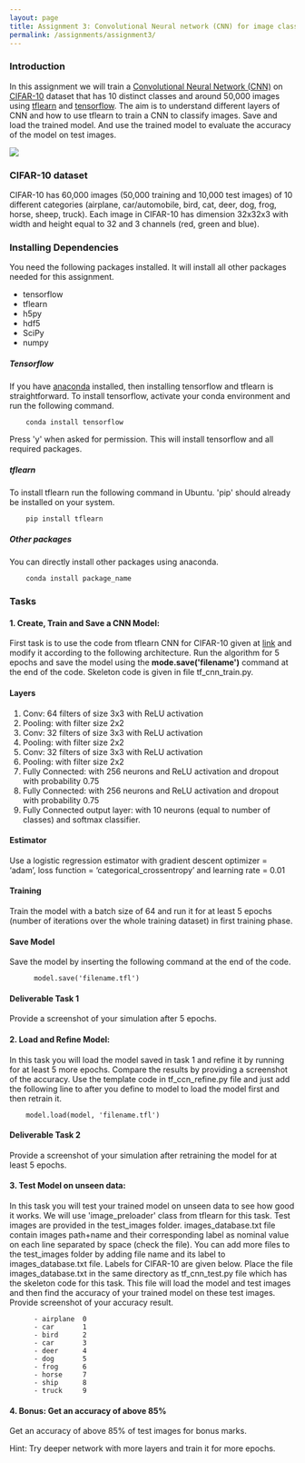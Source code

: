 ```yaml
---
layout: page
title: Assignment 3: Convolutional Neural network (CNN) for image classification
permalink: /assignments/assignment3/
---
```


### Introduction
In this assignment we will train a [Convolutional Neural Network (CNN)](http://cs231n.github.io/convolutional-networks/) on [CIFAR-10](https://www.cs.toronto.edu/~kriz/cifar.html) dataset that has 10 distinct classes and around 50,000 images using [tflearn](http://tflearn.org/) and [tensorflow](https://www.tensorflow.org/). The aim is to understand different layers of CNN and how to use tflearn to train a CNN to classify images. Save and load the trained model. And use the trained model to evaluate the accuracy of the model on test images.

<div class='fig figcenter'>
  <img src='images/cnn.jpg'>
</div>

### CIFAR-10 dataset
CIFAR-10 has 60,000 images (50,000 training and 10,000 test images) of 10 different categories (airplane, car/automobile, bird, cat, deer, dog, frog, horse, sheep, truck). Each image in CIFAR-10 has dimension 32x32x3 with width and height equal to 32 and 3 channels (red, green and blue).

### Installing Dependencies
You need the following packages installed. It will install all other packages needed for this assignment.

- tensorflow
- tflearn
- h5py
- hdf5
- SciPy
- numpy

##### Tensorflow
If you have [anaconda](https://www.continuum.io/) installed, then installing tensorflow and tflearn is straightforward. To install tensorflow, activate your conda environment and run the following command.

        conda install tensorflow

Press 'y' when asked for permission. This will install tensorflow and all required packages.

##### tflearn
To install tflearn run the following command in Ubuntu. 'pip' should already be installed on your system.

        pip install tflearn

##### Other packages
You can directly install other packages using anaconda.

        conda install package_name


### Tasks
#### 1. Create, Train and Save a CNN Model:
First task is to use the code from tflearn CNN for CIFAR-10 given at [link](https://github.com/tflearn/tflearn/blob/master/examples/images/convnet_cifar10.py) and modify it according to the following architecture. Run the algorithm for 5 epochs and save the model using the **mode.save('filename')** command at the end of the code. Skeleton code is given in file tf_cnn_train.py.

#### Layers
  1. Conv: 64 filters of size 3x3 with ReLU activation
  2. Pooling: with filter size 2x2
  3. Conv: 32 filters of size 3x3 with ReLU activation
  4. Pooling: with filter size 2x2
  5. Conv: 32 filters of size 3x3 with ReLU activation
  6. Pooling: with filter size 2x2
  7. Fully Connected: with 256 neurons and ReLU activation and dropout with probability 0.75
  8. Fully Connected: with 256 neurons and ReLU activation and dropout with probability 0.75
  9. Fully Connected output layer: with 10 neurons (equal to number of classes) and softmax classifier.

#### Estimator
Use a logistic regression estimator with gradient descent optimizer = ‘adam’,  loss function =  ‘categorical_crossentropy’ and learning rate = 0.01

#### Training
Train the model with a batch size of 64 and run it for at least 5 epochs (number of iterations over the whole training dataset) in first training phase.

#### Save Model
Save the model by inserting the following command at the end of the code.

          model.save('filename.tfl')

#### Deliverable Task 1
Provide a screenshot of your simulation after 5 epochs.

#### 2. Load and Refine Model:
In this task you will load the model saved in task 1 and refine it by running for at least 5 more epochs. Compare the results by providing a screenshot of the accuracy. Use the template code in tf_ccn_refine.py file and just add the following line to after you define to model to load the model first and then retrain it.

        model.load(model, 'filename.tfl')

#### Deliverable Task 2
Provide a screenshot of your simulation after retraining the model for at least 5 epochs.


#### 3. Test Model on unseen data:
In this task you will test your trained model on unseen data to see how good it works. We will use 'image_preloader' class from tflearn for this task. Test images are provided in the test_images folder. images_database.txt file contain images path+name and their corresponding label as nominal value on each line separated by space (check the file). You can add more files to the test_images folder by adding file name and its label to images_database.txt file. Labels for CIFAR-10 are given below. Place the file images_database.txt in the same directory as tf_cnn_test.py file which has the skeleton code for this task.  This file will load the model and test images and then find the accuracy of your trained model on these test images. Provide screenshot of your accuracy result.

          - airplane  0
          - car       1
          - bird      2
          - car       3
          - deer      4
          - dog       5
          - frog      6
          - horse     7
          - ship      8
          - truck     9

#### 4. Bonus: Get an accuracy of above 85%
Get an accuracy of above 85% of test images for bonus marks.

Hint: Try deeper network with more layers and train it for more epochs.
